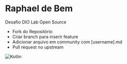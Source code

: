 # Raphael de Bem

Desafio DIO Lab Open Source
- Fork do Repositório
- Criar branch para inserir feature
- Adicionar arquivo em community com [username].md
- Pull request no upstream

![Kotlin](https://img.shields.io/badge/Kotlin-0095D5?&style=for-the-badge&logo=kotlin&logoColor=white)
